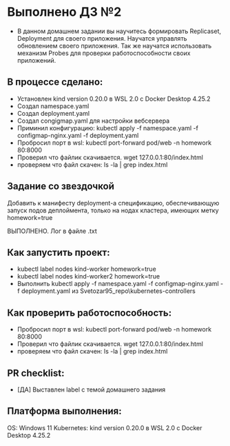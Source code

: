# Выполнено ДЗ №2

 - В данном домашнем задании вы научитесь формировать Replicaset, Deployment для своего приложения. Научатся управлять обновлением своего приложения. Так же научатся использовать механизм Probes для проверки работоспособности своих приложений.

## В процессе сделано:
 - Установлен kind version 0.20.0 в WSL 2.0 с Docker Desktop 4.25.2
 - Создал namespace.yaml
 - Создал deployment.yaml
 - Создал congigmap.yaml для настройки вебсервера
 - Приминил конфигурацию: kubectl apply -f namespace.yaml  -f configmap-nginx.yaml  -f deployment.yaml
 - Пробросил порт в wsl: kubectl port-forward pod/web -n homework  80:8000
 - Проверил что файлик скачивается. wget   127.0.0.1:80/index.html
 - проверяем что файл скачен: ls -la | grep index.html

##  Задание со звездочкой 

Добавить к манифесту deployment-а спецификацию, обеспечивающую запуск подов деплоймента, только на нодах кластера, имеющих метку homework=true

ВЫПОЛНЕНО. Лог в файле .txt

## Как запустить проект:
 - kubectl label nodes  kind-worker  homework=true
 - kubectl label nodes  kind-worker2  homework=true
 - Выполнить kubectl apply -f namespace.yaml  -f configmap-nginx.yaml  -f deployment.yaml  из  Svetozar95_repo\kubernetes-controllers

## Как проверить работоспособность:
 - Пробросил порт в wsl: kubectl port-forward pod/web -n homework  80:8000
 - Проверил что файлик скачивается. wget   127.0.0.1:80/index.html
 - проверяем что файл скачен: ls -la | grep index.html

## PR checklist:
 - [ДА] Выставлен label с темой домашнего задания


## Платформа выполнения:
OS: Windows 11
Kubernetes: kind version 0.20.0 в WSL 2.0 с Docker Desktop 4.25.2